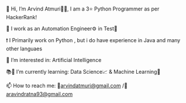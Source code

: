 👋 Hi, I’m Arvind Atmuri🙎‍♂️, I am a 3⭐ Python Programmer as per HackerRank!

🏢 I work as an Automation Engineer⚙ in Test🧪

❗ I Primarily work on Python , but i do have experience in Java and many other languaes

🤔 I’m interested in: Artificial Intelligence

📚📖 I’m currently learning: Data Science📈 & Machine Learning🧬

📫 How to reach me: 📧arvindatmuri@gmail.com /📧 aravindratna93@gmail.com

<!---
arvindatmuri/arvindatmuri is a ✨ special ✨ repository because its `README.md` (this file) appears on your GitHub profile.
You can click the Preview link to take a look at your changes.
--->
